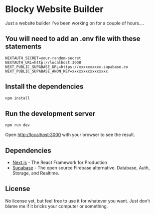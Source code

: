 # Blocky Website Builder
Just a website builder I've been working on for a couple of hours....

## You will need to add an .env file with these statements
```env
NEXTAUTH_SECRET=your-random-secret
NEXTAUTH_URL=http://localhost:3000
NEXT_PUBLIC_SUPABASE_URL=https://xxxxxxxxxx.supabase.co
NEXT_PUBLIC_SUPABASE_ANON_KEY=xxxxxxxxxxxxxxxx
```

## Install the dependencies
```bash
npm install
```
## Run the development server
```bash
npm run dev
```
Open [http://localhost:3000](http://localhost:3000) with your browser to see the result.

## Dependencies
- [Next.js](https://nextjs.org/) - The React Framework for Production
- [Supabase](https://supabase.com/) - The open source Firebase alternative. Database, Auth, Storage, and Realtime.

## License
No license yet, but feel free to use it for whatever you want. Just don't blame me if it bricks your computer or something.